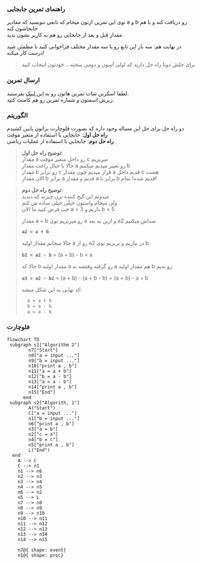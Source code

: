 ### راهنمای تمرین جابجایی

توی این تمرین ازتون میخام که تابعی بنویسید که مقادیر a و b رو دریافت کنه و با هم جابجاشون کنه  
مقدار قبل و بعد از جابجایی رو هم به کاربر نشون بدید.

در نهایت هم: سه بار این تابع رو با سه مقدار مختلف فراخوانی کنید تا مطمئن شید درست کار میکنه!

> برای حلش دوتا راه حل دارید که اولی آسون و دومی سخته... خودتون انتخاب کنید

### ارسال تمرین

لطفا اسکرین شات تمرین هاتون رو به [این لینک](https://github.com/hayyaun/kids/discussions/4) بفرستید.  
زیرش اسمتون و شماره تمرین رو هم کامنت کنید.

### الگوریتم

دو راه حل برای حل این مساله وجود داره که بصورت فلوچارت براتون پایین کشیدم  
**راه حل اول**: جابجایی با استفاده از متغیر موقت  
**راه حل دوم**: جابجایی با استفاده از عملیات ریاضی

> **توضیح راه حل اول**:  
> مقدار a رو داخل متغیر موقت c میریزیم  
> حالا با خیال راحت مقدار a رو تغییر میدیم میکنیم b  
> مقدار b رو برابر c قرار میدیم چون مقدار a قدیم داخل c هست  
> الان مقدار b برابر a قدیم و مقدار a برابر با b قدیم شده! تمام!

> **توضیح راه حل دوم**:  
> میدونم این گیج کننده ترن چیزیه که دیدید  
> ولی میخام واستون خیلی خیلی ساده ش کنم  
> خب فرض کنید ما الان a = 3 داریم و b = 5
>
> مقدار a + b رو میریزیم توی a و ازین به بعد a2 صداش میکنیم
>
> **`a2 = a + b`**
>
> حالا میخایم مقدار اولیه a رو از a2 در بیاریم و بریزیم توی b
>
> **`b2 = a2 - b`** = (a + b) - b = a
>
> حالا که b مقدار اولیه a رو گرفته وقتشه به a هم مقدار اولیه b رو بدیم
>
> **`a3 = a2 - b2`** = (a + b) - (a + b - b) = (a + b) - a = b
>
> کد نهایی به این شکل میشه:
>
> ```python
>   a = a + b
>   b = a - b
>   a = a - b
> ```

### فلوچارت

```mermaid
flowchart TD
 subgraph s1["Algorithm 2"]
        n7["Start"]
        n8["a = input ..."]
        n9["b = input ..."]
        n10["print a , b"]
        n11["a = a + b"]
        n12["b = a - b"]
        n13["a = a - b"]
        n14["print a , b"]
        n15["End"]
      end
 subgraph s2["Algorith, 1"]
        A("Start")
        C["a = input ..."]
        n1["b = input ..."]
        n6["print a , b"]
        n3["a = b"]
        n2["c = a"]
        n4["b = c"]
        n5["print a , b"]
        L("End")
  end
    A --> C
    C --> n1
    n1 --> n6
    n2 --> n3
    n3 --> n4
    n4 --> n5
    n6 --> n2
    n5 --> L
    n7 --> n8
    n8 --> n9
    n9 --> n10
    n10 --> n11
    n11 --> n12
    n12 --> n13
    n13 --> n14
    n14 --> n15

    n7@{ shape: event}
    n1@{ shape: proc}
```
